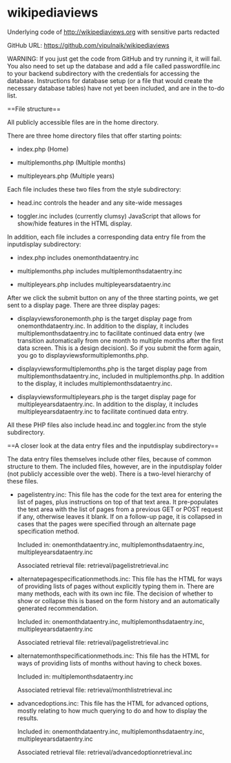 wikipediaviews
==============

Underlying code of http://wikipediaviews.org with sensitive parts redacted

GitHub URL: https://github.com/vipulnaik/wikipediaviews

WARNING: If you just get the code from GitHub and try running it, it
will fail. You also need to set up the database and add a file called
passwordfile.inc to your backend subdirectory with the credentials for
accessing the database. Instructions for database setup (or a file
that would create the necessary database tables) have not yet been
included, and are in the to-do list.

==File structure==

All publicly accessible files are in the home directory.

There are three home directory files that offer starting points:

* index.php (Home)

* multiplemonths.php (Multiple months)

* multipleyears.php (Multiple years)

Each file includes these two files from the style subdirectory:

* head.inc controls the header and any site-wide messages

* toggler.inc includes (currently clumsy) JavaScript that allows for
  show/hide features in the HTML display.

In addition, each file includes a corresponding data entry file from
the inputdisplay subdirectory:

* index.php includes onemonthdataentry.inc

* multiplemonths.php includes multiplemonthsdataentry.inc

* multipleyears.php includes multipleyearsdataentry.inc

After we click the submit button on any of the three starting points,
we get sent to a display page. There are three display pages:

* displayviewsforonemonth.php is the target display page from
  onemonthdataentry.inc. In addition to the display, it includes
  multiplemonthsdataentry.inc to facilitate continued data entry (we
  transition automatically from one month to multiple months after the
  first data screen. This is a design decision). So if you submit the
  form again, you go to displayviewsformultiplemonths.php.

* displayviewsformultiplemonths.php is the target display page from
  multiplemonthsdataentry.inc, included in multiplemonths.php. In
  addition to the display, it includes multiplemonthsdataentry.inc.

* displayviewsformultipleyears.php is the target display page for
  multipleyearsdataentry.inc. In addition to the display, it includes
  multipleyearsdataentry.inc to facilitate continued data entry.

All these PHP files also include head.inc and toggler.inc from the
style subdirectory.

==A closer look at the data entry files and the inputdisplay subdirectory==

The data entry files themselves include other files, because of common
structure to them. The included files, however, are in the
inputdisplay folder (not publicly accessible over the web). There is a
two-level hierarchy of these files.

* pagelistentry.inc: This file has the code for the text area for
  entering the list of pages, plus instructions on top of that text
  area. It pre-populates the text area with the list of pages from a
  previous GET or POST request if any, otherwise leaves it blank. If
  on a follow-up page, it is collapsed in cases that the pages were
  specified through an alternate page specification method.

  Included in: onemonthdataentry.inc, multiplemonthsdataentry.inc, multipleyearsdataentry.inc

  Associated retrieval file: retrieval/pagelistretrieval.inc

* alternatepagespecificationmethods.inc: This file has the HTML for
  ways of providing lists of pages without explicitly typing them
  in. There are many methods, each with its own inc file. The decision
  of whether to show or collapse this is based on the form history and
  an automatically generated recommendation.

  Included in: onemonthdataentry.inc, multiplemonthsdataentry.inc, multipleyearsdataentry.inc

  Associated retrieval file: retrieval/pagelistretrieval.inc

* alternatemonthspecificationmethods.inc: This file has the HTML for
  ways of providing lists of months without having to check boxes.

  Included in: multiplemonthsdataentry.inc

  Associated retrieval file: retrieval/monthlistretrieval.inc

* advancedoptions.inc: This file has the HTML for advanced options,
  mostly relating to how much querying to do and how to display the
  results.

  Included in: onemonthdataentry.inc, multiplemonthsdataentry.inc, multipleyearsdataentry.inc

  Associated retrieval file: retrieval/advancedoptionretrieval.inc

